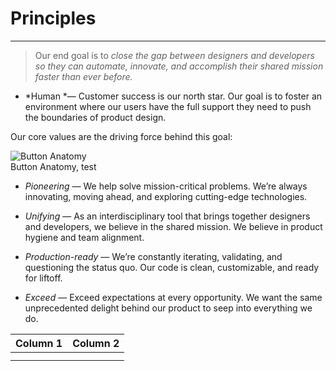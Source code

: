
# Principles

---

> Our end goal is to *close the gap between designers and developers so they can automate, innovate, and accomplish their shared mission faster than ever before.*

- *Human *— Customer success is our north star. Our goal is to foster an environment where our users have the full support they need to push the boundaries of product design.

Our core values are the driving force behind this goal:

  
![Button Anatomy](https://studio-assets-dev.supernova.io/design-systems/460/3df3eb71-7e7d-4620-a1fd-ce6a6a8d00fa.png?Expires=1977609600&Policy=eyJTdGF0ZW1lbnQiOlt7IlJlc291cmNlIjoiaHR0cHM6Ly9zdHVkaW8tYXNzZXRzLWRldi5zdXBlcm5vdmEuaW8vZGVzaWduLXN5c3RlbXMvNDYwLzNkZjNlYjcxLTdlN2QtNDYyMC1hMWZkLWNlNmE2YThkMDBmYS5wbmciLCJDb25kaXRpb24iOnsiRGF0ZUxlc3NUaGFuIjp7IkFXUzpFcG9jaFRpbWUiOjE5Nzc2MDk2MDB9fX1dfQ__&Signature=Dj7sOCevGCBq21PCQ~1ngBDAcQ0MkPs6gfCGyrkLRKYuDsRPYvTMMuGbv12qQ2hX~0KMMv8XfzqQy8ZGPWd6MzaS9nGiaUl6c~VcpgUhSlYzoANqxRaZ4irz3dTZeKEa~8TKb5z-EddWdIIZ1gSoj4yjrQMsiNmD9U92z4uPPM44JpNSb29s9P9CvvHzeMyQEhZC6NFVPMJtdkUOHzaxmDVS4JeCY8drQiZVqDDKmOmJ4IL-NrpUDH0WMOazOuKITwv8dfZGDz7ffrueabs4nGsL3tH74R2oGflrBnxVVtRoDRE0eitVVu1HUZdqOiww5uy6oPelDqtM10-clLC7pw__&Key-Pair-Id=APKAJGK34LCCAUR7N6LA)  
Button Anatomy, test  
  


- *Pioneering* — We help solve mission-critical problems. We’re always innovating, moving ahead, and exploring cutting-edge technologies. 

- *Unifying* — As an interdisciplinary tool that brings together designers and developers, we believe in the shared mission. We believe in product hygiene and team alignment.

- *Production-ready* — We’re constantly iterating, validating, and questioning the status quo. Our code is clean, customizable, and ready for liftoff.

- *Exceed* — Exceed expectations at every opportunity. We want the same unprecedented delight behind our product to seep into everything we do.

  
| Column 1 | Column 2 |  
| --- | --- |  
|  |  |  
|  |  |  
